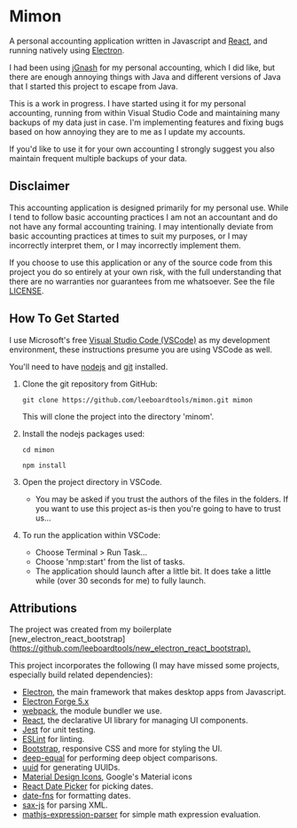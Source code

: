 # Mimon
A personal accounting application written in Javascript and [React](https://reactjs.org/), and running natively using [Electron](https://electronjs.org/).

I had been using [jGnash](https://sourceforge.net/projects/jgnash/) for my personal accounting, which I did like, but there are enough annoying things with Java and different versions of Java that I started this project to escape from Java.

This is a work in progress. I have started using it for my personal accounting, running from within Visual Studio Code and maintaining many backups of my data just in case. I'm implementing features and fixing bugs based on how annoying they are to me as I update my accounts.

If you'd like to use it for your own accounting I strongly suggest you also maintain frequent multiple backups of your data.

## Disclaimer
This accounting application is designed primarily for my personal use. While I tend to follow basic accounting practices I am not an accountant and do not have any formal accounting training. I may intentionally deviate from basic accounting practices at times to suit my purposes, or I may incorrectly interpret them, or I may incorrectly implement them.

If you choose to use this application or any of the source code from this project you do so entirely at your own risk, with the full understanding that there are no warranties nor guarantees from me whatsoever. See the file [LICENSE](LICENSE).

## How To Get Started
I use Microsoft's free [Visual Studio Code (VSCode)](https://code.visualstudio.com/) as my development environment, these instructions presume you are using VSCode as well.

You'll need to have [nodejs](https://nodejs.org/) and [git](https://git-scm.com/) installed.

1. Clone the git repository from GitHub:

   `git clone https://github.com/leeboardtools/mimon.git mimon`

   This will clone the project into the directory 'minom'.

1. Install the nodejs packages used:

   `cd mimon`

   `npm install`

1. Open the project directory in VSCode.
    - You may be asked if you trust the authors of the files in the folders. If you want to use this project as-is then you're going to have to trust us...

1. To run the application within VSCode:
    - Choose Terminal > Run Task...
    - Choose 'nmp:start' from the list of tasks.
    - The application should launch after a little bit. It does take a little while (over 30 seconds for me) to fully launch.


## Attributions
The project was created from my boilerplate [new_electron_react_bootstrap](<https://github.com/leeboardtools/new_electron_react_bootstrap).>

This project incorporates the following (I may have missed some projects, especially build related dependencies):

- [Electron](https://electronjs.org/), the main framework that makes desktop apps from Javascript.
- [Electron Forge 5.x](https://github.com/electron-userland/electron-forge/tree/5.x)
- [webpack](https://webpack.js.org/), the module bundler we use.
- [React](https://reactjs.org/), the declarative UI library for managing UI components.
- [Jest](https://jestjs.io/) for unit testing.
- [ESLint](https://eslint.org/) for linting.
- [Bootstrap](https://getbootstrap.com/), responsive CSS and more for styling the UI.
- [deep-equal](https://www.npmjs.com/package/deep-equal) for performing deep object comparisons.
- [uuid](https://github.com/kelektiv/node-uuid#readme) for generating UUIDs.
- [Material Design Icons](https://material.io/resources/icons/?style=baseline), Google's Material icons
- [React Date Picker](https://github.com/Hacker0x01/react-datepicker) for picking dates.
- [date-fns](https://date-fns.org/) for formatting dates.
- [sax-js](https://www.npmjs.com/package/sax) for parsing XML.
- [mathjs-expression-parser](https://github.com/josdejong/mathjs-expression-parser) for simple math expression evaluation.
